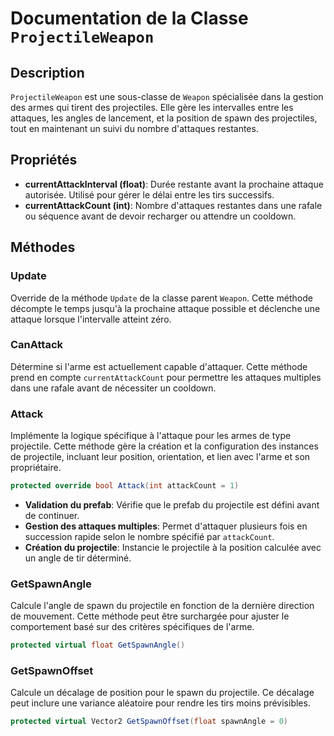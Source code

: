 # Documentation de la Classe `ProjectileWeapon`

## Description

`ProjectileWeapon` est une sous-classe de `Weapon` spécialisée dans la gestion des armes qui tirent des projectiles. Elle gère les intervalles entre les attaques, les angles de lancement, et la position de spawn des projectiles, tout en maintenant un suivi du nombre d'attaques restantes.

## Propriétés

- **currentAttackInterval (float)**: Durée restante avant la prochaine attaque autorisée. Utilisé pour gérer le délai entre les tirs successifs.
- **currentAttackCount (int)**: Nombre d'attaques restantes dans une rafale ou séquence avant de devoir recharger ou attendre un cooldown.

## Méthodes

### Update

Override de la méthode `Update` de la classe parent `Weapon`. Cette méthode décompte le temps jusqu'à la prochaine attaque possible et déclenche une attaque lorsque l'intervalle atteint zéro.

### CanAttack

Détermine si l'arme est actuellement capable d'attaquer. Cette méthode prend en compte `currentAttackCount` pour permettre les attaques multiples dans une rafale avant de nécessiter un cooldown.

### Attack

Implémente la logique spécifique à l'attaque pour les armes de type projectile. Cette méthode gère la création et la configuration des instances de projectile, incluant leur position, orientation, et lien avec l'arme et son propriétaire.

```csharp
protected override bool Attack(int attackCount = 1)
```

- **Validation du prefab**: Vérifie que le prefab du projectile est défini avant de continuer.
- **Gestion des attaques multiples**: Permet d'attaquer plusieurs fois en succession rapide selon le nombre spécifié par `attackCount`.
- **Création du projectile**: Instancie le projectile à la position calculée avec un angle de tir déterminé.

### GetSpawnAngle

Calcule l'angle de spawn du projectile en fonction de la dernière direction de mouvement. Cette méthode peut être surchargée pour ajuster le comportement basé sur des critères spécifiques de l'arme.

```csharp
protected virtual float GetSpawnAngle()
```

### GetSpawnOffset

Calcule un décalage de position pour le spawn du projectile. Ce décalage peut inclure une variance aléatoire pour rendre les tirs moins prévisibles.

```csharp
protected virtual Vector2 GetSpawnOffset(float spawnAngle = 0)
```


